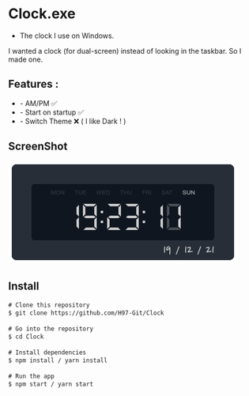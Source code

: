 # Clock.exe

- The clock I use on Windows.
<p>
            I wanted a clock (for dual-screen) instead of looking in the
            taskbar.
           So I made one.
</p>

## Features :

<ul>
            <li> - AM/PM ✅</li>
            <li> - Start on startup ✅</li>
            <li> - Switch Theme ❌ ( I like Dark ! )</li>
</ul>
       
## ScreenShot

![ScreenShot](./img/Screenshot.png)

## Install

```
# Clone this repository
$ git clone https://github.com/H97-Git/Clock

# Go into the repository
$ cd Clock

# Install dependencies
$ npm install / yarn install

# Run the app
$ npm start / yarn start
```
